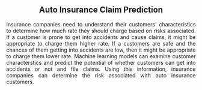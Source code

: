 <h2 align="center">Auto Insurance Claim Prediction</h2>
<p align="justify">Insurance companies need to understand their customers' characteristics to determine how much rate they should charge based on risks associated. If a customer is prone to get into accidents and cause claims, it might be appropriate to charge them higher rate. If a customers are safe and the chances of them getting into accidents are low, then it might be appropriate to charge them lower rate. Machine learning models can examine customer characterstics and predict the potential of whether customers can get into accidents or not and file claims. Using this information, insurance companies can determine the risk associated with auto insurance customers.</p>
